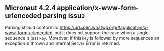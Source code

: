## Micronaut 4.2.4 application/x-www-form-urlencoded parsing issue

Parsing should conform to https://url.spec.whatwg.org/#application/x-www-form-urlencoded, but it does not support the case when a single sequence is just `key`. Moreover, if this `key` is followed by more sequences an exception is thrown and Internal Server Error is returned.
